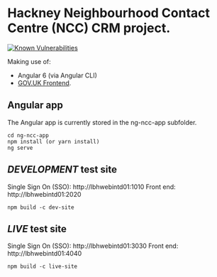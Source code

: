 # Hackney Neighbourhood Contact Centre (NCC) CRM project.

[![Known Vulnerabilities](https://snyk.io/test/github/LBHackney-IT/NCC/badge.svg?targetFile=ng-ncc-app%2Fpackage.json)](https://snyk.io/test/github/LBHackney-IT/NCC?targetFile=ng-ncc-app%2Fpackage.json)

Making use of:

- Angular 6 (via Angular CLI)
- [GOV.UK Frontend](https://github.com/alphagov/govuk-frontend).

## Angular app

The Angular app is currently stored in the ng-ncc-app subfolder.

```
cd ng-ncc-app
npm install (or yarn install)
ng serve
```

## *DEVELOPMENT* test site
Single Sign On (SSO): http://lbhwebintd01:1010
Front end: http://lbhwebintd01:2020
```
npm build -c dev-site
```

## *LIVE* test site
Single Sign On (SSO): http://lbhwebintd01:3030
Front end: http://lbhwebintd01:4040
```
npm build -c live-site
```
